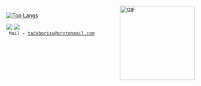 <img align="right" alt="GIF" src="https://media.giphy.com/media/dxn6fRlTIShoeBr69N/giphy.gif?raw=true" width="200" height="200"> <br>
[![Top Langs](https://github-readme-stats.vercel.app/api/top-langs/?username=tadaborisu&amp;layout=compact&amp;hide_border=true&theme=slateorange)](https://github.com/anuraghazra/github-readme-stats)

<a href="https://vk.com/tadaborisu"><img src="https://img.icons8.com/color/50/000000/vk-com.png"></a>
<a href="https://t.me/googolplexcoperbytes"><img src="https://img.icons8.com/color/48/000000/telegram-app--v1.png"></a> <br>
<code> Mail - tadaborisu@protonmail.com  </code>

